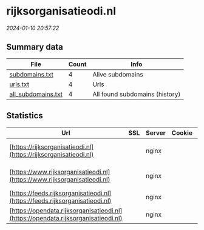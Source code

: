 # rijksorganisatieodi.nl
*2024-01-10 20:57:22*
## Summary data


| File       | Count | Info |
|------------|-------|------|
|[subdomains.txt](/data/rijksorganisatieodi.nl/subdomains.txt)|4|Alive subdomains|
|[urls.txt](/data/rijksorganisatieodi.nl/urls.txt)|4|Urls|
|[all_subdomains.txt](/data/rijksorganisatieodi.nl/all_subdomains.txt)|4|All found subdomains (history)|


## Statistics


| Url | SSL | Server | Cookie | HSTS | CSP | XFO | XXP | RP | Tech |Title |
|------------|-------|------|------|------|------|------|------|------|------|------|
|[https://rijksorganisatieodi.nl](https://rijksorganisatieodi.nl)| |nginx| |:white_check_mark: |:warning: | :white_check_mark: | :white_check_mark: | :white_check_mark: |HSTS Nginx|301 Moved Perman...|
|[https://www.rijksorganisatieodi.nl](https://www.rijksorganisatieodi.nl)| |nginx| |:white_check_mark: |:warning: | :white_check_mark: | :white_check_mark: | :white_check_mark: |Bloomreach HSTS Nginx|Home | Rijksorga...|
|[https://feeds.rijksorganisatieodi.nl](https://feeds.rijksorganisatieodi.nl)| |nginx| |:white_check_mark: | | :white_check_mark: | :white_check_mark: | :white_check_mark: |HSTS Nginx||
|[https://opendata.rijksorganisatieodi.nl](https://opendata.rijksorganisatieodi.nl)| |nginx| |:white_check_mark: | | :white_check_mark: | :white_check_mark: | :white_check_mark: |HSTS Nginx||
